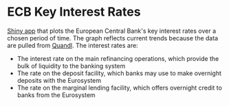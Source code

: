 # ECB Key Interest Rates

[Shiny app](https://faebse.shinyapps.io/interest_rates/) that plots the European Central Bank's key interest rates over a chosen period of time. The graph reflects current trends because the  data are pulled from [Quandl](https://www.quandl.com/).  The interest rates are:

* The interest rate on the main refinancing operations, which provide the bulk of liquidity to the banking system
* The rate on the deposit facility, which banks may use to make overnight deposits with the Eurosystem
* The rate on the marginal lending facility, which offers overnight credit to banks from the Eurosystem
